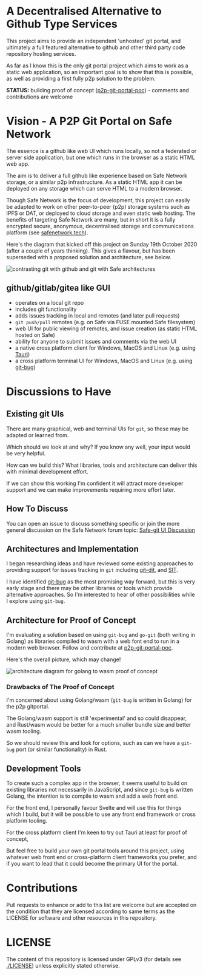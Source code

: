 # A Decentralised Alternative to Github Type Services 

This project aims to provide an independent 'unhosted' git portal, and ultimately a full featured alternative to github and other third party code repository hosting services.

As far as I know this is the only git portal project which aims to work as a static web application, so an important goal is to show that this is possible, as well as providing a first fully p2p solution to the problem.

**STATUS:** building proof of concept ([p2p-git-portal-poc](https://github.com/happybeing/p2p-git-portal-poc)) - comments and contributions are welcome

# Vision - A P2P Git Portal on Safe Network
The essence is a github like web UI which runs locally, so not a federated or server side application, but one which runs in the browser as a static HTML web app.

The aim is to deliver a full github like experience based on Safe Network storage, or a similar p2p infrastructure. As a static HTML app it can be deployed on any storage which can serve HTML to a modern browser.

Though Safe Network is the focus of development, this project can easily be adapted to work on other peer-to-peer (p2p) storage systems such as IPFS or DAT, or deployed to cloud storage and even static web hosting.  The benefits of targeting Safe Network are many, but in short it is a fully encrypted secure, anonymous, decentralised storage and communications platform (see [safenetwork.tech](https://safenetwork.tech)).

Here's the diagram that kicked off this project on Sunday 19th October 2020 (after a couple of years thinking). This gives a flavour, but has been superseded with a proposed solution and architecture, see below. 

<img src="./diagrams/past-and-future.png" alt="contrasting git with github and git with Safe architectures">

## github/gitlab/gitea like GUI
* operates on a local git repo
* includes git functionality
* adds issues tracking in local and remotes (and later pull requests)
* `git push/pull` remotes (e.g. on Safe via FUSE mounted Safe filesystem)
* web UI for public viewing of remotes, and issue creation (as static HTML hosted on Safe)
* ability for anyone to submit issues and comments via the web UI
* a native cross platform client for Windows, MacOS and Linux (e.g. using [Tauri](https://tauri.studio))
* a cross platform terminal UI for Windows, MacOS and Linux (e.g. using [git-bug](https://github.com/MichaelMure/git-bug))
 
# Discussions to Have

## Existing git UIs
There are many graphical, web and terminal UIs for `git`, so these may be adapted or learned from. 

Which should we look at and why? If you know any well, your input would be very helpful.

How can we build this? What libraries, tools and architecture can deliver this with minimal development effort. 

If we can show this working I'm confident it will attract more developer support and we can make improvements requiring more effort later.

## How To Discuss

You can open an issue to discuss something specific or join the more general discussion on the Safe Network forum topic: [Safe-git UI Discussion](https://safenetforum.org/t/safe-git-ui-discussion/32793?u=happybeing)

## Architectures and Implementation
I began researching ideas and have reviewed some existing approaches to providing support for issues tracking in `git` including [git-dit](https://github.com/neithernut/git-dit), and [SIT](https://github.com/sit-fyi/sit).

I have identified [git-bug](https://github.com/MichaelMure/git-bug) as the most promising way forward, but this is very early stage and there may be other libraries or tools which provide alternative approaches. So I'm interested to hear of other possibilities while I explore using `git-bug`.

## Architecture for Proof of Concept
I'm evaluating a solution based on using `git-bug` and `go-git` (both writing in Golang) as libraries compiled to wasm with a web font end to run in a modern web browser. Follow and contribute at [p2p-git-portal-poc](https://github.com/happybeing/p2p-git-portal-poc).

Here's the overall picture, which may change!

<img src="./diagrams/git-portal-architecture-golang-wasm.png" alt="architecture diagram for golang to wasm proof of concept">

### Drawbacks of The Proof of Concept
I'm concerned about using Golang/wasm (`git-bug` is written in Golang) for the p2p gitportal. 

The Golang/wasm support is still 'experimental' and so could disappear, and Rust/wasm would be better for a much smaller bundle size and better wasm tooling.

So we should review this and look for options, such as can we have a `git-bug` port (or similar functionality) in Rust.

## Development Tools
To create such a complex app in the browser, it seems useful to build on existing libraries not necessarily in JavaScript, and since `git-bug` is written Golang, the intention is to compile to wasm and add a web front end.

For the front end, I personally favour Svelte and will use this for things which I build, but it will be possible to use any front end framework or cross platform tooling.

For the cross platform client I'm keen to try out Tauri at least for proof of concept, 

But feel free to build your own git portal tools around this project, using whatever web front end or cross-platform client frameworks you prefer, and if you want to lead that it could become the primary UI for the portal.

# Contributions

Pull requests to enhance or add to this list are welcome but are accepted on the condition that they are licensed according to same terms as the LICENSE for software and other resources in this repository.

# LICENSE

The content of this repository is licensed under GPLv3 (for details see [./LICENSE](./LICENSE)) unless explicitly stated otherwise.
